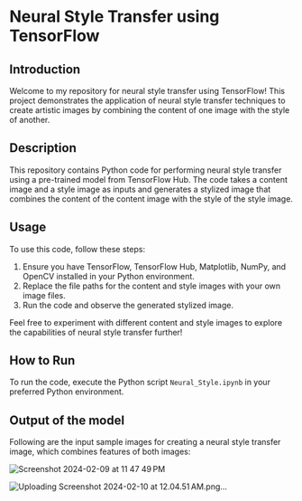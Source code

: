# Neural Style Transfer using TensorFlow

## Introduction

Welcome to my repository for neural style transfer using TensorFlow! This project demonstrates the application of neural style transfer techniques to create artistic images by combining the content of one image with the style of another.

## Description

This repository contains Python code for performing neural style transfer using a pre-trained model from TensorFlow Hub. The code takes a content image and a style image as inputs and generates a stylized image that combines the content of the content image with the style of the style image.

## Usage

To use this code, follow these steps:

1. Ensure you have TensorFlow, TensorFlow Hub, Matplotlib, NumPy, and OpenCV installed in your Python environment.
2. Replace the file paths for the content and style images with your own image files.
3. Run the code and observe the generated stylized image.

Feel free to experiment with different content and style images to explore the capabilities of neural style transfer further!

## How to Run

To run the code, execute the Python script `Neural_Style.ipynb` in your preferred Python environment.

## Output of the model

Following are the input sample images for creating a neural style transfer image, which combines features of both images:

![Screenshot 2024-02-09 at 11 47 49 PM](https://github.com/samiksha-badgujar/Deep_Learning/assets/126308884/6f570312-a39c-4bb9-9cae-958766348ce1)

![Uploading Screenshot 2024-02-10 at 12.04.51 AM.png…]()



